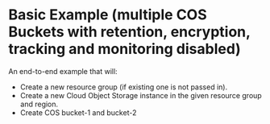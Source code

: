 # Basic Example (multiple COS Buckets with retention, encryption, tracking and monitoring disabled)

An end-to-end example that will:
- Create a new resource group (if existing one is not passed in).
- Create a new Cloud Object Storage instance in the given resource group and region.
- Create COS bucket-1 and bucket-2

